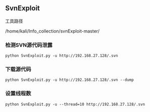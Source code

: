 ## SvnExploit

工具路径

/home/kali/Info_collection/svnExploit-master/

### 检测SVN源代码泄露

```shell
python SvnExploit.py -u http://192.168.27.128/.svn
```



### 下载源代码

```shell
python SvnExploit.py -u http://192.168.27.128/.svn --dump
```



### 设置线程数

```shell
python SvnExploit.py -u --thread=10 http://192.168.27.128/.svn
```

